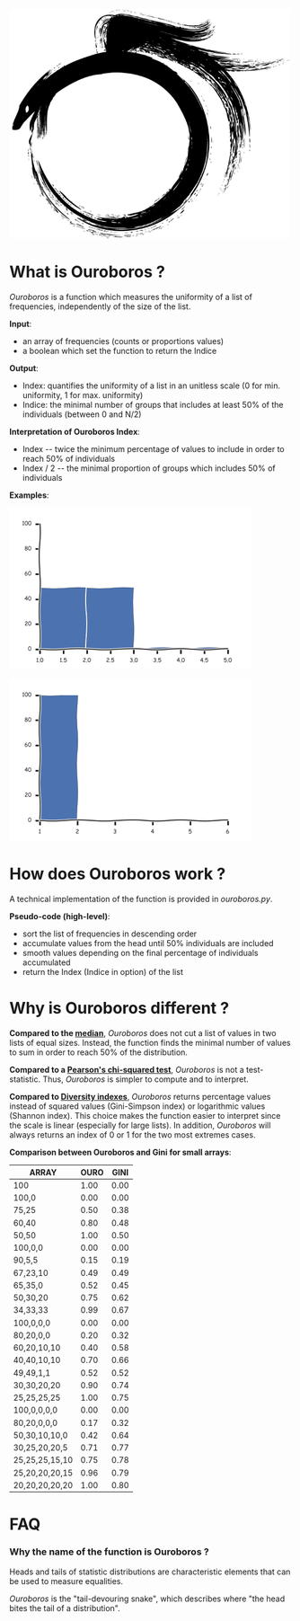 <p align="center" style="width: 500px">
  <img src="ouroboros.gif"/>
</p>

# What is Ouroboros ?

_Ouroboros_ is a function which measures the uniformity of a list of frequencies, independently of the size of the list.

__Input__:
* an array of frequencies (counts or proportions values) 
* a boolean which set the function to return the Indice

__Output__:
* Index: quantifies the uniformity of a list in an unitless scale (0 for min. uniformity, 1 for max. uniformity)
* Indice: the minimal number of groups that includes at least 50\% of the individuals (between 0 and N/2)

__Interpretation of Ouroboros Index__:
* Index -- twice the minimum percentage of values to include in order to reach 50% of individuals
* Index / 2 -- the minimal proportion of groups which includes 50% of individuals

__Examples__:

![Individuals are evenly distributed among groups: Index = 1, Indice =3](uniform.png)

![Individuals are distributed in 1 group - Index = 0, Indice=1](not-uniform.png)

# How does Ouroboros work ?

A technical implementation of the function is provided in _ouroboros.py_.

__Pseudo-code (high-level)__:
- sort the list of frequencies in descending order
- accumulate values from the head until 50% individuals are included
- smooth values depending on the final percentage of individuals accumulated
- return the Index (Indice in option) of the list

# Why is Ouroboros different ?

__Compared to the [median](https://en.wikipedia.org/wiki/Median)__, _Ouroboros_
does not cut a list of values in two lists of equal sizes. Instead, the function
finds the minimal number of values to sum in order to reach 50% of the distribution. 

__Compared to a
[Pearson's chi-squared test](https://en.wikipedia.org/wiki/Pearson%27s_chi-squared_test#Discrete_uniform_distribution)__,
_Ouroboros_ is not a test-statistic. Thus, _Ouroboros_ is simpler to compute and to interpret.

__Compared to
[Diversity indexes](https://en.wikipedia.org/wiki/Diversity_index)__, _Ouroboros_
returns percentage values instead of squared values (Gini-Simpson index) or
logarithmic values (Shannon index). This choice makes the function easier to
interpret since the scale is linear (especially for large lists). In addition,
_Ouroboros_ will always returns an index of 0 or 1 for the two most extremes cases.

__Comparison between Ouroboros and Gini for small arrays__:

ARRAY           | OURO | GINI
----------------|------|-----
100             | 1.00 | 0.00
100,0           | 0.00 | 0.00
75,25           | 0.50 | 0.38
60,40           | 0.80 | 0.48
50,50           | 1.00 | 0.50
100,0,0         | 0.00 | 0.00
90,5,5          | 0.15 | 0.19
67,23,10        | 0.49 | 0.49
65,35,0         | 0.52 | 0.45
50,30,20        | 0.75 | 0.62
34,33,33        | 0.99 | 0.67
100,0,0,0       | 0.00 | 0.00
80,20,0,0       | 0.20 | 0.32
60,20,10,10     | 0.40 | 0.58
40,40,10,10     | 0.70 | 0.66
49,49,1,1       | 0.52 | 0.52
30,30,20,20     | 0.90 | 0.74
25,25,25,25     | 1.00 | 0.75
100,0,0,0,0     | 0.00 | 0.00
80,20,0,0,0     | 0.17 | 0.32
50,30,10,10,0   | 0.42 | 0.64
30,25,20,20,5   | 0.71 | 0.77
25,25,25,15,10  | 0.75 | 0.78
25,20,20,20,15  | 0.96 | 0.79
20,20,20,20,20  | 1.00 | 0.80

# FAQ

### Why the name of the function is Ouroboros ?

Heads and tails of statistic distributions are characteristic elements that can be used to measure equalities.

_Ouroboros_ is the "tail-devouring snake", which describes where "the head bites the tail of a distribution".
